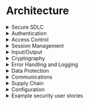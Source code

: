# Architecture

<details>
  <summary> Secure SDLC </summary>
  
* Verify you're using a secure SDLC that bakes security practices into each development stage.
* Use threat modeling for every major design change to identify threats, countermeasures, and risk responses.
* Use functional security constraints in all user stories.
* Document all trust boundaries, components, and data flows.
* Verify the system's high-level architecture and remote services.
* Verify that security controls are:
  * Centralized
  * Vetted
  * Simple to understand, implement, and use
* Verify that all personnel have access to the following:
  * Secure coding checklists and guidelines
  * Security requirements
  * Security policies
</details>

<details>
  <summary> Authentication </summary>
  
* Use unique and least-privilege required service accounts for all nonhuman components.
* Authenticate connections between application components.
* Use a single vetted authentication mechanism.
* Log authentication events.
* Verify consistent strength of all authentication paths.
* Avoid sharing unsynchronized state between authentication logic flows.
* Use thread-safe functions for authentication.
</details>

<details>
  <summary> Access Control </summary>
  
* Never enforce access controls on the client.
* Verify that trusted points in the system enforce access controls.
* Enforce least privilege for all functionality and resources.
* Use a single vetted access control mechanism.
* Allocate permissions using role-based access control (RBAC).
* Use feature- or attribute-based access control (FBAC or ABAC) to check authorization.
* Avoid sharing unsynchronized state between access control logic flows.
* Use thread-safe functions for access control.
</details>

<details>
  <summary> Session Management </summary>
  
* Avoid sharing unsynchronized state between session management logic flows.
* Use thread-safe functions for session management.
</details>

<details>
  <summary> Input/Output </summary>
  
  This is a complex topic, covered more completely [in its own section1](input&output.md).
  
* Verify that I/O requirements define how to process data based on content, laws, regulations, and policy.
* Never use serialization with untrusted clients (or at least adequately protect the serialized data).
* Verify that all inputs using a trusted and vetted service.
* Verify that output encoding is done by or close to the interpreter that requires it.
</details>

<details>
  <summary> Cryptography </summary>
  
* Protect data according to their classifications. 
* Follow established cryptographic key management standards (e.g. NIST SP 800-57).
* Verify use of key vaults to protect key material or use alternatives to keys.
* Verify that all key data can be easily replaced.
* Use shared keys only for low-risk secrets and treat such secrets architecturally as in the clear.
</details>

<details>
  <summary> Error Handling and Logging </summary>
  
* Use a single, vetted logging approach/framework system-wide.
* Send logs securely to a remote system for analysis and escalation.
</details>

<details>
  <summary> Data Protection </summary>
  
* Categorize all data processed, transmitted, or stored properly.
* Protect sensitive data in transit and at rest as appropriate.
* Apply each data category's protection requirements in the architecture, including:
  * Encryption
  * Integrity
  * Confidentiality
  * Secure retention
</details>

<details>
  <summary> Communications </summary>
  
* Encrypt communication channels between components.
* Components must verify the authenticity of connections.
</details>

<details>
  <summary> Supply Chain </summary>
  
* Use a vetted source code control system.
* Verify that check-ins are bound to change orders or issue tickets.
* Enforce access control and traceability/auditing.
* Understand the security posture of all components, including those from third parties.
* Never use unsupported, insecure, or deprecated client-side technologies, e.g.:
  * NSAPI plugins
  * Flash
  * Shockwave
  * ActiveX
  * Silverlight
  * NACL
  * Client-side Java applets
</details>

<details>
  <summary> Configuration </summary>
  
* Segregate components of differing trust levels with vetted controls, e.g.:
  * Firewalls
  * API gateways
  * Reverse proxies
  * Cloud-based security groups
</details>

<details>
  <summary> Example security user stories </summary>
  
* As a user, I want to the application to be built using a secure development lifecycle process.
* As a user, I want the application built using threat models.
* As a user, I want the application's security to be verified before I use it.
* As a user, I want the application to only use secure and authenticated communications.
* As a user, I want the application to follow least privilege principals.
* As a user, I want all tainted input to be validated to prevent injection attacks.
* As a user, I want the application to use current cryptographic processes properly.
* As a user, I want to the application to log appropriate data for records and analysis.
* As a user, I want my sensitive data identified, classified, and protected to the appropriate levels.
* As a user, I want the application's source code to be controlled.
* As a user, I want the application to isolate and protect uploaded files.
* As a user, I want the application's configuration to be controlled, consistent, and protected.
</details>
